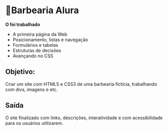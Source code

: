 ﻿# 💈Barbearia Alura

**O foi trabalhado**

- A primeira página da Web  
- Posicionamento, listas e navegação  
- Formulários e tabelas  
- Estruturas de decisões  
- Avançando no CSS  

## Objetivo:

Criar um site com HTML5 e CSS3 de uma barbearia fictícia, trabalhando com divs, imagens e etc. 

## Saída

O site finalizado com links, descrições, interatividade e com acessibilidade para os usuários utilizarem.
